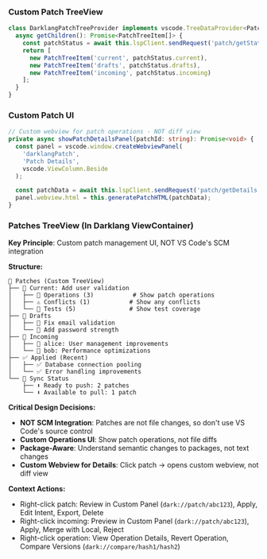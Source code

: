 
### Custom Patch TreeView
```typescript
class DarklangPatchTreeProvider implements vscode.TreeDataProvider<PatchTreeItem> {
  async getChildren(): Promise<PatchTreeItem[]> {
    const patchStatus = await this.lspClient.sendRequest('patch/getStatus');
    return [
      new PatchTreeItem('current', patchStatus.current),
      new PatchTreeItem('drafts', patchStatus.drafts),
      new PatchTreeItem('incoming', patchStatus.incoming)
    ];
  }
}
```

### Custom Patch UI
```typescript
// Custom webview for patch operations - NOT diff view
private async showPatchDetailsPanel(patchId: string): Promise<void> {
  const panel = vscode.window.createWebviewPanel(
    'darklangPatch',
    'Patch Details',
    vscode.ViewColumn.Beside
  );

  const patchData = await this.lspClient.sendRequest('patch/getDetails', { patchId });
  panel.webview.html = this.generatePatchHTML(patchData);
}
```








### Patches TreeView (In Darklang ViewContainer)

**Key Principle**: Custom patch management UI, NOT VS Code's SCM integration

**Structure:**
```
📝 Patches (Custom TreeView)
├── 🎯 Current: Add user validation
│   ├── 📄 Operations (3)           # Show patch operations
│   ├── ⚠️ Conflicts (1)           # Show any conflicts
│   └── 🧪 Tests (5)               # Show test coverage
├── 📄 Drafts
│   ├── 📝 Fix email validation
│   └── 📝 Add password strength
├── 📨 Incoming
│   ├── 👤 alice: User management improvements
│   └── 👤 bob: Performance optimizations
├── ✅ Applied (Recent)
│   ├── ✅ Database connection pooling
│   └── ✅ Error handling improvements
└── 🔄 Sync Status
    ├── ⬆️ Ready to push: 2 patches
    └── ⬇️ Available to pull: 1 patch
```

**Critical Design Decisions:**
- **NOT SCM Integration**: Patches are not file changes, so don't use VS Code's source control
- **Custom Operations UI**: Show patch operations, not file diffs
- **Package-Aware**: Understand semantic changes to packages, not text changes
- **Custom Webview for Details**: Click patch → opens custom webview, not diff view

**Context Actions:**
- Right-click patch: Review in Custom Panel (`dark://patch/abc123`), Apply, Edit Intent, Export, Delete
- Right-click incoming: Preview in Custom Panel (`dark://patch/abc123`), Apply, Merge with Local, Reject
- Right-click operation: View Operation Details, Revert Operation, Compare Versions (`dark://compare/hash1/hash2`)
